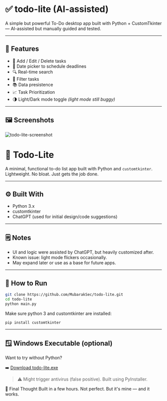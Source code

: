 # ✅ todo-lite (AI-assisted)

A simple but powerful To-Do desktop app built with Python + CustomTkinter — AI-assisted but manually guided and tested.

---

## 🧠 Features
- 📝 Add / Edit / Delete tasks
- 📅 Date picker to schedule deadlines
- 🔍 Real-time search
- 🧵 Filter tasks
- 📚 Data presistence
- 📈 Task Prioritization
- 🌗 Light/Dark mode toggle *(light mode still buggy)*

---

## 🖼️ Screenshots

![todo-lite-screenshot](https://github.com/user-attachments/assets/a95f039f-9ac2-45ab-b9fa-492c7fd2bb5e)

# 📝 Todo-Lite

A minimal, functional to-do list app built with Python and `customtkinter`. Lightweight. No bloat. Just gets the job done.

---

## ⚙️ Built With
- Python 3.x  
- customtkinter  
- ChatGPT (used for initial design/code suggestions)

---

## 🗒️ Notes
- UI and logic were assisted by ChatGPT, but heavily customized after.  
- Known issue: light mode flickers occasionally.  
- May expand later or use as a base for future apps.

---

## 🧩 How to Run

```bash
git clone https://github.com/MubarakSec/todo-lite.git
cd todo-lite
python main.py
```

 Make sure python 3 and customtkinter are installed:
 ```bash
pip install customtkinter
```

---

## 🪟 Windows Executable (optional)
  

Want to try without Python?

➡️ [Download todo-lite.exe](https://github.com/MubarakSec/todo-lite/releases/latest)

> ⚠️ Might trigger antivirus (false positive). Built using PyInstaller.

💬 Final Thought
  Built in a few hours. Not perfect. But it's mine — and it works.
